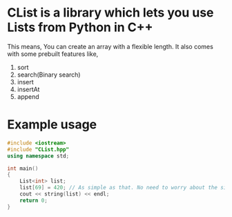 # CList is a library which lets you use Lists from Python in C++
This means, You can create an array with a flexible length. It also comes with some prebuilt features like,  
1. sort  
2. search(Binary search)
3. insert
4. insertAt
5. append

# Example usage
```C++
#include <iostream>
#include "CList.hpp"
using namespace std;

int main()
{
    List<int> list;
    list[69] = 420; // As simple as that. No need to worry about the size of the list.
    cout << string(list) << endl;
    return 0;
}
```
